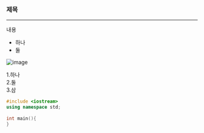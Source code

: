 ### 제목
---
내용
* 하나
* 둘

![image](https://github.com/kirimPark1/markdownTest/assets/134263426/1b755f08-ae81-400b-8aca-78bd86ba8481)

1.하나<br/>
2.둘<br/>
3.삼<br/>

```cpp
#include <iostream>
using namespace std;
  
int main(){
}
```
  
